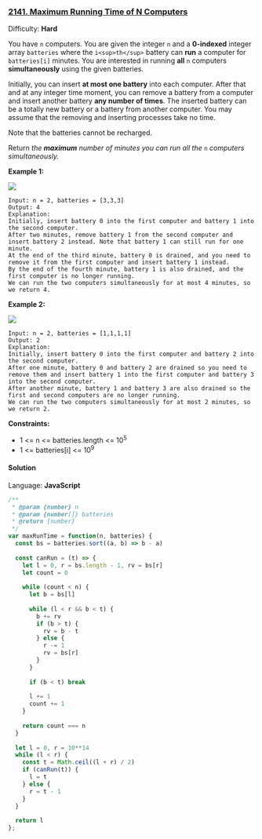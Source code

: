 ### [2141\. Maximum Running Time of N Computers](https://leetcode.com/problems/maximum-running-time-of-n-computers/)

Difficulty: **Hard**


You have `n` computers. You are given the integer `n` and a **0-indexed** integer array `batteries` where the `i<sup>th</sup>` battery can **run** a computer for `batteries[i]` minutes. You are interested in running **all** `n` computers **simultaneously** using the given batteries.

Initially, you can insert **at most one battery** into each computer. After that and at any integer time moment, you can remove a battery from a computer and insert another battery **any number of times**. The inserted battery can be a totally new battery or a battery from another computer. You may assume that the removing and inserting processes take no time.

Note that the batteries cannot be recharged.

Return _the **maximum** number of minutes you can run all the_ `n` _computers simultaneously._

**Example 1:**

![](https://assets.leetcode.com/uploads/2022/01/06/example1-fit.png)

```
Input: n = 2, batteries = [3,3,3]
Output: 4
Explanation: 
Initially, insert battery 0 into the first computer and battery 1 into the second computer.
After two minutes, remove battery 1 from the second computer and insert battery 2 instead. Note that battery 1 can still run for one minute.
At the end of the third minute, battery 0 is drained, and you need to remove it from the first computer and insert battery 1 instead.
By the end of the fourth minute, battery 1 is also drained, and the first computer is no longer running.
We can run the two computers simultaneously for at most 4 minutes, so we return 4.

```

**Example 2:**

![](https://assets.leetcode.com/uploads/2022/01/06/example2.png)

```
Input: n = 2, batteries = [1,1,1,1]
Output: 2
Explanation: 
Initially, insert battery 0 into the first computer and battery 2 into the second computer. 
After one minute, battery 0 and battery 2 are drained so you need to remove them and insert battery 1 into the first computer and battery 3 into the second computer. 
After another minute, battery 1 and battery 3 are also drained so the first and second computers are no longer running.
We can run the two computers simultaneously for at most 2 minutes, so we return 2.
```

**Constraints:**

*   1 <= n <= batteries.length <= 10<sup>5</sup>
*   1 <= batteries[i] <= 10<sup>9</sup>


#### Solution

Language: **JavaScript**

```javascript
/**
 * @param {number} n
 * @param {number[]} batteries
 * @return {number}
 */
var maxRunTime = function(n, batteries) {
  const bs = batteries.sort((a, b) => b - a)
  
  const canRun = (t) => {
    let l = 0, r = bs.length - 1, rv = bs[r]
    let count = 0
    
    while (count < n) {
      let b = bs[l]
      
      while (l < r && b < t) {
        b += rv
        if (b > t) {
          rv = b - t
        } else {
          r -= 1
          rv = bs[r]
        }
      }
      
      if (b < t) break
      
      l += 1
      count += 1
    }
    
    return count === n
  }
  
  let l = 0, r = 10**14
  while (l < r) {
    const t = Math.ceil((l + r) / 2)
    if (canRun(t)) {
      l = t
    } else {
      r = t - 1
    }
  }
  
  return l
};
```
